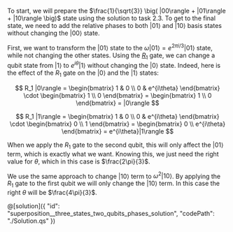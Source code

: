 To start, we will prepare the $\frac{1}{\sqrt{3}} \big( |00\rangle +  |01\rangle + |10\rangle \big)$ state using the solution to task 2.3. To get to the final state, we need to add the relative phases to both $|01\rangle$ and $|10\rangle$ basis states without changing the $|00\rangle$ state.

First, we want to transform the $|01\rangle$ state to the $\omega |01\rangle = e^{2\pi i/3} |01\rangle$ state, while not changing the other states.
Using the [$R_1$](../tutorials/SingleQubitGates/SingleQubitGates.ipynb#Rotation-Gates) gate, we can change a qubit state from $|1\rangle$ to $e^{i\theta}|1\rangle$ without changing the $|0\rangle$ state.
Indeed, here is the effect of the $R_1$ gate on the $|0\rangle$ and the $|1\rangle$ states:

$$ R_1 |0\rangle = \begin{bmatrix} 1 & 0 \\ 0 & e^{i\theta} \end{bmatrix} \cdot \begin{bmatrix} 1 \\ 0 \end{bmatrix} = \begin{bmatrix} 1 \\ 0 \end{bmatrix} = |0\rangle $$

$$ R_1 |1\rangle = \begin{bmatrix} 1 & 0 \\ 0 & e^{i\theta} \end{bmatrix} \cdot \begin{bmatrix} 0 \\ 1 \end{bmatrix} = \begin{bmatrix} 0 \\ e^{i\theta} \end{bmatrix} = e^{i\theta}|1\rangle $$

When we apply the $R_1$ gate to the second qubit, this will only affect the $|01\rangle$ term, which is exactly what we want. Knowing this, we just need the right value for $\theta$, which in this case is $\frac{2\pi}{3}$.

We use the same approach to change $|10\rangle$ term to $\omega^2 |10\rangle$. By applying the $R_1$ gate to the first qubit we will only change the $|10\rangle$ term. In this case the right $\theta$ will be $\frac{4\pi}{3}$.


@[solution]({
    "id": "superposition__three_states_two_qubits_phases_solution",
    "codePath": "./Solution.qs"
})
